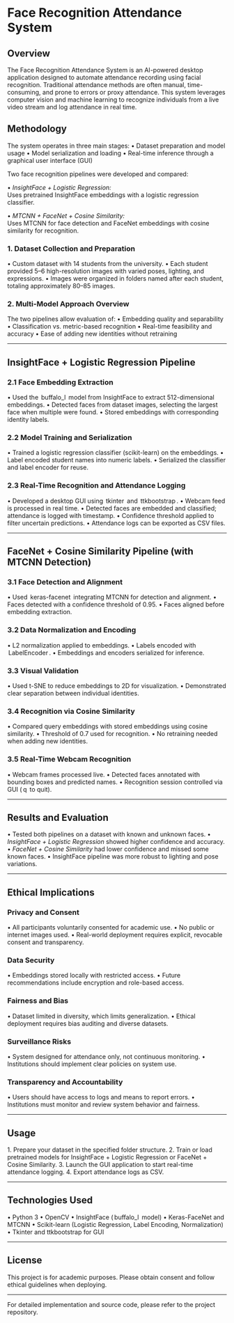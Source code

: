# Face Recognition Attendance System

## Overview
The Face Recognition Attendance System is an AI-powered desktop application designed to automate attendance recording using facial recognition. Traditional attendance methods are often manual, time-consuming, and prone to errors or proxy attendance. This system leverages computer vision and machine learning to recognize individuals from a live video stream and log attendance in real time.

## Methodology
The system operates in three main stages:
•⁠  ⁠Dataset preparation and model usage
•⁠  ⁠Model serialization and loading
•⁠  ⁠Real-time inference through a graphical user interface (GUI)

Two face recognition pipelines were developed and compared:

•⁠  ⁠*InsightFace + Logistic Regression:*  
  Uses pretrained InsightFace embeddings with a logistic regression classifier.

•⁠  ⁠*MTCNN + FaceNet + Cosine Similarity:*  
  Uses MTCNN for face detection and FaceNet embeddings with cosine similarity for recognition.

### 1. Dataset Collection and Preparation
•⁠  ⁠Custom dataset with 14 students from the university.
•⁠  ⁠Each student provided 5–6 high-resolution images with varied poses, lighting, and expressions.
•⁠  ⁠Images were organized in folders named after each student, totaling approximately 80–85 images.


### 2. Multi-Model Approach Overview
The two pipelines allow evaluation of:
•⁠  ⁠Embedding quality and separability
•⁠  ⁠Classification vs. metric-based recognition
•⁠  ⁠Real-time feasibility and accuracy
•⁠  ⁠Ease of adding new identities without retraining

---

## InsightFace + Logistic Regression Pipeline

### 2.1 Face Embedding Extraction
•⁠  ⁠Used the ⁠ buffalo_l ⁠ model from InsightFace to extract 512-dimensional embeddings.
•⁠  ⁠Detected faces from dataset images, selecting the largest face when multiple were found.
•⁠  ⁠Stored embeddings with corresponding identity labels.

### 2.2 Model Training and Serialization
•⁠  ⁠Trained a logistic regression classifier (scikit-learn) on the embeddings.
•⁠  ⁠Label encoded student names into numeric labels.
•⁠  ⁠Serialized the classifier and label encoder for reuse.

### 2.3 Real-Time Recognition and Attendance Logging
•⁠  ⁠Developed a desktop GUI using ⁠ tkinter ⁠ and ⁠ ttkbootstrap ⁠.
•⁠  ⁠Webcam feed is processed in real time.
•⁠  ⁠Detected faces are embedded and classified; attendance is logged with timestamp.
•⁠  ⁠Confidence threshold applied to filter uncertain predictions.
•⁠  ⁠Attendance logs can be exported as CSV files.

---

## FaceNet + Cosine Similarity Pipeline (with MTCNN Detection)

### 3.1 Face Detection and Alignment
•⁠  ⁠Used ⁠ keras-facenet ⁠ integrating MTCNN for detection and alignment.
•⁠  ⁠Faces detected with a confidence threshold of 0.95.
•⁠  ⁠Faces aligned before embedding extraction.

### 3.2 Data Normalization and Encoding
•⁠  ⁠L2 normalization applied to embeddings.
•⁠  ⁠Labels encoded with ⁠ LabelEncoder ⁠.
•⁠  ⁠Embeddings and encoders serialized for inference.

### 3.3 Visual Validation
•⁠  ⁠Used t-SNE to reduce embeddings to 2D for visualization.
•⁠  ⁠Demonstrated clear separation between individual identities.

### 3.4 Recognition via Cosine Similarity
•⁠  ⁠Compared query embeddings with stored embeddings using cosine similarity.
•⁠  ⁠Threshold of 0.7 used for recognition.
•⁠  ⁠No retraining needed when adding new identities.

### 3.5 Real-Time Webcam Recognition
•⁠  ⁠Webcam frames processed live.
•⁠  ⁠Detected faces annotated with bounding boxes and predicted names.
•⁠  ⁠Recognition session controlled via GUI (⁠ q ⁠ to quit).

---

## Results and Evaluation
•⁠  ⁠Tested both pipelines on a dataset with known and unknown faces.
•⁠  ⁠*InsightFace + Logistic Regression* showed higher confidence and accuracy.
•⁠  ⁠*FaceNet + Cosine Similarity* had lower confidence and missed some known faces.
•⁠  ⁠InsightFace pipeline was more robust to lighting and pose variations.

---

## Ethical Implications

### Privacy and Consent
•⁠  ⁠All participants voluntarily consented for academic use.
•⁠  ⁠No public or internet images used.
•⁠  ⁠Real-world deployment requires explicit, revocable consent and transparency.

### Data Security
•⁠  ⁠Embeddings stored locally with restricted access.
•⁠  ⁠Future recommendations include encryption and role-based access.

### Fairness and Bias
•⁠  ⁠Dataset limited in diversity, which limits generalization.
•⁠  ⁠Ethical deployment requires bias auditing and diverse datasets.

### Surveillance Risks
•⁠  ⁠System designed for attendance only, not continuous monitoring.
•⁠  ⁠Institutions should implement clear policies on system use.

### Transparency and Accountability
•⁠  ⁠Users should have access to logs and means to report errors.
•⁠  ⁠Institutions must monitor and review system behavior and fairness.

---

## Usage
1.⁠ ⁠Prepare your dataset in the specified folder structure.
2.⁠ ⁠Train or load pretrained models for InsightFace + Logistic Regression or FaceNet + Cosine Similarity.
3.⁠ ⁠Launch the GUI application to start real-time attendance logging.
4.⁠ ⁠Export attendance logs as CSV.

---

## Technologies Used
•⁠  ⁠Python 3
•⁠  ⁠OpenCV
•⁠  ⁠InsightFace (⁠ buffalo_l ⁠ model)
•⁠  ⁠Keras-FaceNet and MTCNN
•⁠  ⁠Scikit-learn (Logistic Regression, Label Encoding, Normalization)
•⁠  ⁠Tkinter and ttkbootstrap for GUI

---

## License
This project is for academic purposes. Please obtain consent and follow ethical guidelines when deploying.

---

For detailed implementation and source code, please refer to the project repository.
